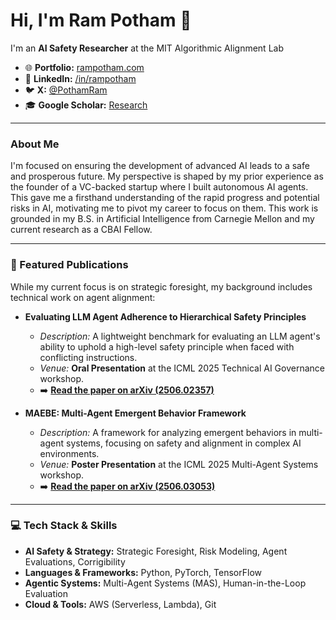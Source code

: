 # Hi, I'm Ram Potham 👋

I'm an **AI Safety Researcher** at the MIT Algorithmic Alignment Lab

* 🌐 **Portfolio:** [rampotham.com](https://rampotham.com)
* 📄 **LinkedIn:** [/in/rampotham](https://linkedin.com/in/rampotham)
* 🐦 **X:** [@PothamRam](https://twitter.com/PothamRam)
* 🎓 **Google Scholar:** [Research](https://scholar.google.com/citations?user=Uc-rKk0AAAAJ&hl=en)

---

### About Me

I'm focused on ensuring the development of advanced AI leads to a safe and prosperous future. My perspective is shaped by my prior experience as the founder of a VC-backed startup where I built autonomous AI agents. This gave me a firsthand understanding of the rapid progress and potential risks in AI, motivating me to pivot my career to focus on them. This work is grounded in my B.S. in Artificial Intelligence from Carnegie Mellon and my current research as a CBAI Fellow.

---

### 🚀 Featured Publications

While my current focus is on strategic foresight, my background includes technical work on agent alignment:

* **Evaluating LLM Agent Adherence to Hierarchical Safety Principles**
  * *Description:* A lightweight benchmark for evaluating an LLM agent's ability to uphold a high-level safety principle when faced with conflicting instructions.
  * *Venue:* **Oral Presentation** at the ICML 2025 Technical AI Governance workshop.
  * ➡️ **[Read the paper on arXiv (2506.02357)](https://arxiv.org/abs/2506.02357)**

* **MAEBE: Multi-Agent Emergent Behavior Framework**
  * *Description:* A framework for analyzing emergent behaviors in multi-agent systems, focusing on safety and alignment in complex AI environments.
  * *Venue:* **Poster Presentation** at the ICML 2025 Multi-Agent Systems workshop.
  * ➡️ **[Read the paper on arXiv (2506.03053)](https://arxiv.org/abs/2506.03053)**

---

### 💻 Tech Stack & Skills

* **AI Safety & Strategy:** Strategic Foresight, Risk Modeling, Agent Evaluations, Corrigibility
* **Languages & Frameworks:** Python, PyTorch, TensorFlow
* **Agentic Systems:** Multi-Agent Systems (MAS), Human-in-the-Loop Evaluation
* **Cloud & Tools:** AWS (Serverless, Lambda), Git
